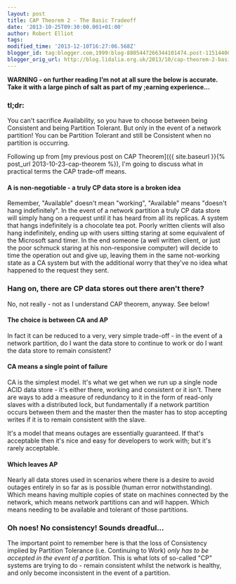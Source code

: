 ```yaml
---
layout: post
title: CAP Theorem 2 - The Basic Tradeoff
date: '2013-10-25T09:30:00.001+01:00'
author: Robert Elliot
tags: 
modified_time: '2013-12-10T16:27:06.568Z'
blogger_id: tag:blogger.com,1999:blog-8805447266344101474.post-1151440059147209511
blogger_orig_url: http://blog.lidalia.org.uk/2013/10/cap-theorem-2-basic-tradeoff.html
---
```


<b>WARNING - on further reading I'm not at all sure the below is accurate. Take it with a large pinch of salt as part of my ;earning experience...</b>
### tl;dr:
You can't sacrifice Availability, so you have to choose between being Consistent and being Partition Tolerant. But only in the event of a network partition! You can be Partition Tolerant and still be Consistent when no partition is occurring.

Following up from [my previous post on CAP Theorem]({{ site.baseurl }}{% post_url 2013-10-23-cap-theorem %}), I'm going to discuss what in practical terms the CAP trade-off means.

<h4>A is non-negotiable - a truly CP data store is a broken idea</h4>Remember, "Available" doesn't mean "working", "Available" means "doesn't hang indefinitely". In the event of a network partition a truly CP data store will simply hang on a request until it has heard from all its replicas. A system that hangs indefinitely is a chocolate tea pot. Poorly written clients will also hang indefinitely, ending up with users sitting staring at some equivalent of the Microsoft sand timer. In the end someone (a well written client, or just the poor schmuck staring at his non-responsive computer) will decide to time the operation out and give up, leaving them in the same not-working state as a CA system but with the additional worry that they've no idea what happened to the request they sent.

### Hang on, there are CP data stores out there aren't there?
No, not really - not as I understand CAP theorem, anyway. See below!

<h4>The choice is between CA and AP</h4>In fact it can be reduced to a very, very simple trade-off - in the event of a network partition, do I want the data store to continue to work or do I want the data store to remain consistent?

<h4>CA means a single point of failure</h4>CA is the simplest model. It's what we get when we run up a single node ACID data store - it's either there, working and consistent or it isn't. There are ways to add a measure of redundancy to it in the form of read-only slaves with a distributed lock, but fundamentally if a network partition occurs between them and the master then the master has to stop accepting writes if it is to remain consistent with the slave.

It's a model that means outages are essentially guaranteed. If that's acceptable then it's nice and easy for developers to work with; but it's rarely acceptable.

<h4>Which leaves AP</h4>Nearly all data stores used in scenarios where there is a desire to avoid outages entirely in so far as is possible (human error notwithstanding). Which means having multiple copies of state on machines connected by the network, which means network partitions can and will happen. Which means needing to be available and tolerant of those partitions.

### Oh noes! No consistency! Sounds dreadful...
The important point to remember here is that the loss of Consistency implied by Partition Tolerance (i.e. Continuing to Work) _only has to be accepted in the event of a partition_. This is what lots of so-called "CP" systems are trying to do - remain consistent whilst the network is healthy, and only become inconsistent in the event of a partition.

